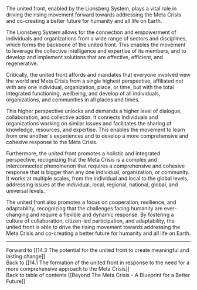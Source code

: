 The united front, enabled by the Lionsberg System, plays a vital role in driving the rising movement forward towards addressing the Meta Crisis and co-creating a better future for humanity and all life on Earth.

The Lionsberg System allows for the connection and empowerment of individuals and organizations from a wide range of sectors and disciplines, which forms the backbone of the united front. This enables the movement to leverage the collective intelligence and expertise of its members, and to develop and implement solutions that are effective, efficient, and regenerative.

Critically, the united front affords and mandates that everyone involved view the world and Meta Crisis from a single highest perspective, affiliated not with any one individual, organization, place, or time, but with the total integrated functioning, wellbeing, and develop of all individuals, organizations, and communities in all places and times. 

This higher perspective unlocks and demands a higher level of dialogue, collaboration, and collective action. It connects individuals and organizations working on similar issues and facilitates the sharing of knowledge, resources, and expertise. This enables the movement to learn from one another's experiences and to develop a more comprehensive and cohesive response to the Meta Crisis.

Furthermore, the united front promotes a holistic and integrated perspective, recognizing that the Meta Crisis is a complex and interconnected phenomenon that requires a comprehensive and cohesive response that is bigger than any one individual, organization, or community. It works at multiple scales, from the individual and local to the global levels, addressing issues at the individual, local, regional, national, global, and universal levels.

The united front also promotes a focus on cooperation, resilience, and adaptability, recognizing that the challenges facing humanity are ever-changing and require a flexible and dynamic response. By fostering a culture of collaboration, citizen-led participation, and adaptability, the united front is able to drive the rising movement towards addressing the Meta Crisis and co-creating a better future for humanity and all life on Earth.

___

Forward to [[14.3 The potential for the united front to create meaningful and lasting change]]    
Back to [[14.1 The formation of the united front in response to the need for a more comprehensive approach to the Meta Crisis]]    
Back to table of contents [[Beyond The Meta Crisis - A Blueprint for a Better Future]] 